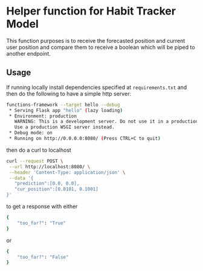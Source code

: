 # Helper function for Habit Tracker Model

This function purposes is to receive the forecasted position and current user position and compare them to receive a boolean which will be piped to another endpoint.

## Usage

If running locally install dependencies specified at `requirements.txt` and then do the following to have a simple http server:

```bash
functions-framework --target hello --debug
 * Serving Flask app "hello" (lazy loading)
 * Environment: production
   WARNING: This is a development server. Do not use it in a production deployment.
   Use a production WSGI server instead.
 * Debug mode: on
 * Running on http://0.0.0.0:8080/ (Press CTRL+C to quit)
 ```

 then do a curl to localhost

 ```bash
 curl --request POST \
  --url http://localhost:8080/ \
  --header 'Content-Type: application/json' \
  --data '{
	"prediction":[0.0, 0.0],
	"cur_position":[0.0101, 0.1001]
}'
```

to get a response with either

```bash
{
	"too_far?": "True"
}
```

or

```bash
{
    "too_far?": "False"
}
```